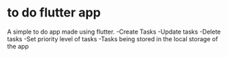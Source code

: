 # to do flutter app
A simple to do app made using flutter. 
-Create Tasks
-Update tasks
-Delete tasks
-Set priority level of tasks
-Tasks being stored in the local storage of the app
